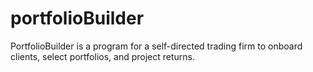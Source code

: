 # portfolioBuilder
PortfolioBuilder is a program for a self-directed trading firm to onboard clients, select portfolios, and project returns.
